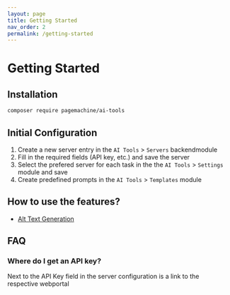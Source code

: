 ```yaml
---
layout: page
title: Getting Started
nav_order: 2
permalink: /getting-started
---
```


# Getting Started

## Installation

```bash
composer require pagemachine/ai-tools
```

## Initial Configuration

1. Create a new server entry in the `AI Tools` > `Servers` backendmodule
1. Fill in the required fields (API key, etc.) and save the server
1. Select the prefered server for each task in the the `AI Tools` > `Settings` module and save
1. Create predefined prompts in the `AI Tools` > `Templates` module

## How to use the features?
* [Alt Text Generation](alt-text-generation.md)

## FAQ

### Where do I get an API key?
Next to the API Key field in the server configuration is a link to the respective webportal